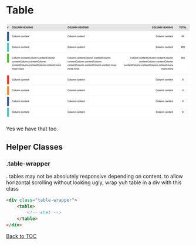# Table
![bitch](../../images/table.png)

Yes we have that too.

## Helper Classes

### **.table-wrapper**
. tables may not be absolutely responsive depending on content. to allow horizontal scrolling without looking ugly, wrap yuh table in a div with this class

```html
<div class="table-wrapper">
	<table>
		<!-- shet -->
	</table>
</div>
```
 

[Back to TOC](../../../readme.md)